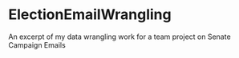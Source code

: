 # ElectionEmailWrangling
An excerpt of my data wrangling work for a team project on Senate Campaign Emails
